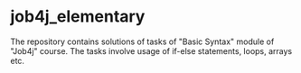 # job4j_elementary
The repository contains solutions of tasks of "Basic Syntax" module of "Job4j" course. The tasks involve usage of if-else statements, loops, arrays etc.

